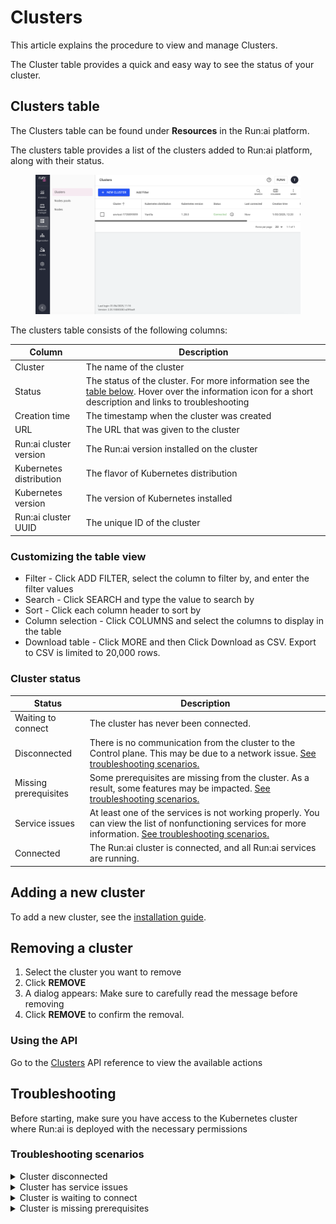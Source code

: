 # Clusters

This article explains the procedure to view and manage Clusters.

The Cluster table provides a quick and easy way to see the status of your cluster.

## Clusters table

The Clusters table can be found under **Resources** in the Run:ai platform.

The clusters table provides a list of the clusters added to Run:ai platform, along with their status.

<figure><img src="../../saas/.gitbook/assets/clusters.png" alt=""><figcaption></figcaption></figure>

The clusters table consists of the following columns:

| Column                  | Description                                                                                                                                                                             |
| ----------------------- | --------------------------------------------------------------------------------------------------------------------------------------------------------------------------------------- |
| Cluster                 | The name of the cluster                                                                                                                                                                 |
| Status                  | The status of the cluster. For more information see the [table below](clusters.md#cluster-status). Hover over the information icon for a short description and links to troubleshooting |
| Creation time           | The timestamp when the cluster was created                                                                                                                                              |
| URL                     | The URL that was given to the cluster                                                                                                                                                   |
| Run:ai cluster version  | The Run:ai version installed on the cluster                                                                                                                                             |
| Kubernetes distribution | The flavor of Kubernetes distribution                                                                                                                                                   |
| Kubernetes version      | The version of Kubernetes installed                                                                                                                                                     |
| Run:ai cluster UUID     | The unique ID of the cluster                                                                                                                                                            |

### Customizing the table view

* Filter - Click ADD FILTER, select the column to filter by, and enter the filter values
* Search - Click SEARCH and type the value to search by
* Sort - Click each column header to sort by
* Column selection - Click COLUMNS and select the columns to display in the table
* Download table - Click MORE and then Click Download as CSV. Export to CSV is limited to 20,000 rows.

### Cluster status

| Status                | Description                                                                                                                                                                                          |
| --------------------- | ---------------------------------------------------------------------------------------------------------------------------------------------------------------------------------------------------- |
| Waiting to connect    | The cluster has never been connected.                                                                                                                                                                |
| Disconnected          | There is no communication from the cluster to the Control plane. This may be due to a network issue. [See troubleshooting scenarios.](clusters.md#troubleshooting-scenarios)                         |
| Missing prerequisites | Some prerequisites are missing from the cluster. As a result, some features may be impacted. [See troubleshooting scenarios.](clusters.md#troubleshooting-scenarios)                                 |
| Service issues        | At least one of the services is not working properly. You can view the list of nonfunctioning services for more information. [See troubleshooting scenarios.](clusters.md#troubleshooting-scenarios) |
| Connected             | The Run:ai cluster is connected, and all Run:ai services are running.                                                                                                                                |

## Adding a new cluster

To add a new cluster, see the [installation guide](../../saas/cluster-installation/install-using-helm.md).

## Removing a cluster

1. Select the cluster you want to remove
2. Click **REMOVE**
3. A dialog appears: Make sure to carefully read the message before removing
4. Click **REMOVE** to confirm the removal.

### Using the API

Go to the [Clusters](https://app.run.ai/api/docs#tag/Clusters) API reference to view the available actions

## Troubleshooting

Before starting, make sure you have access to the Kubernetes cluster where Run:ai is deployed with the necessary permissions

### Troubleshooting scenarios

<details>

<summary>Cluster disconnected</summary>

**Description:** When the cluster's status is ‘disconnected’, there is no communication from the cluster services reaching the Run:ai Platform. This may be due to networking issues or issues with Run:ai services.

**Mitigation:**

1. Check Run:ai’s services status:
   1. Open your terminal
   2. Make sure you have access to the Kubernetes cluster with permissions to view pods
   3.  Copy and paste the following command to verify that Run:ai’s services are running:

       ```bash
       kubectl get pods -n runai | grep -E 'runai-agent|cluster-sync|assets-sync'
       ```
   4. If any of the services are not running, see the ‘cluster has service issues’ scenario.
2. **Check the network connection**
   1. Open your terminal
   2. Make sure you have access to the Kubernetes cluster with permissions to create pods
   3.  Copy and paste the following command to create a connectivity check pod:

       ```bash
       kubectl run control-plane-connectivity-check -n runai --image=wbitt/network-multitool --command -- /bin/sh -c 'curl -sSf <control-plane-endpoint> > /dev/null && echo "Connection Successful" || echo "Failed connecting to the Control Plane"'
       ```
   4. Replace `<control-plane-endpoint>` with the URL of the Control Plane in your environment. If the pod fails to connect to the Control Plane, check for potential network policies
3. **Check and modify the network policies**
   1. Open your terminal
   2.  Copy and paste the following command to check the existence of network policies:

       ```bash
       kubectl get networkpolicies -n runai
       ```
   3.  Review the policies to ensure that they allow traffic from the Run:ai namespace to the Control Plane. If necessary, update the policies to allow the required traffic

       Example of allowing traffic:

       ```yaml
       apiVersion: networking.k8s.io/v1
       kind: NetworkPolicy
       metadata:
         name: allow-control-plane-traffic
         namespace: runai
       spec:
         podSelector:
           matchLabels:
             app: runai
         policyTypes:
           - Ingress
           - Egress
         egress:
           - to:
               - ipBlock:
                   cidr: <control-plane-ip-range>
             ports:
               - protocol: TCP
                 port: <control-plane-port>
         ingress:
           - from:
               - ipBlock:
                   cidr: <control-plane-ip-range>
             ports:
               - protocol: TCP
                 port: <control-plane-port>
       ```
   4. Check infrastructure-level configurations:
      * Ensure that firewall rules and security groups allow traffic between your Kubernetes cluster and the Control Plane
      * Verify required ports and protocols:
        * Ensure that the necessary ports and protocols for Run:ai’s services are not blocked by any firewalls or security groups
4. **Check Run:ai services logs**
   1. Open your terminal
   2. Make sure you have access to the Kubernetes cluster with permissions to view logs
   3.  Copy and paste the following commands to view the logs of the Run:ai services:

       ```bash
       kubectl logs deployment/runai-agent -n runai
       kubectl logs deployment/cluster-sync -n runai
       kubectl logs deployment/assets-sync -n runai
       ```
   4. Try to identify the problem from the logs. If you cannot resolve the issue, continue to the next step.
5.  **Diagnosing internal network issues:**\
    Run:ai operates on Kubernetes, which uses its internal subnet and DNS services for communication between pods and services. If you find connectivity issues in the logs, the problem might be related to Kubernetes' internal networking.

    To diagnose DNS or connectivity issues, you can start a debugging \{{glossary.Pod\}} with networking utilities:

    1.  Copy the following command to your terminal, to start a pod with networking tools:

        ```bash
        kubectl run -i --tty netutils --image=dersimn/netutils -- bash
        ```

        This command creates an interactive pod (`netutils`) where you can use networking commands like `ping`, `curl`, `nslookup`, etc., to troubleshoot network issues.
    2. Use this pod to perform network resolution tests and other diagnostics to identify any DNS or connectivity problems within your Kubernetes \{{glossary.Cluster\}}.
6. **Contact Run:ai’s support**
   * If the issue persists, [contact Run:ai’s support](https://runai.my.salesforce-sites.com/casesupport/CreateCaseForm?email=test@run.ai) for assistance.

</details>

<details>

<summary>Cluster has service issues</summary>

**Description:** When a cluster's status is ‘Has service issues\`, it means that one or more Run:ai services running in the cluster are not available.

**Mitigation:**

1. **Verify non-functioning services**
   1. Open your terminal
   2. Make sure you have access to the Kubernetes cluster with permissions to view the `runaiconfig` resource
   3.  Copy and paste the following command to determine which services are not functioning:

       ```bash
       kubectl get runaiconfig -n runai runai -ojson | jq -r '.status.conditions | map(select(.type == "Available"))'
       ```
2. **Check for Kubernetes events**
   1. Open your terminal
   2. Make sure you have access to the Kubernetes cluster with permissions to view events
   3. Copy and paste the following command to get all [Kubernetes events](https://kubernetes.io/docs/reference/kubernetes-api/cluster-resources/event-v1/):
3. **Inspect resource details**
   1. Open your terminal
   2. Make sure you have access to the Kubernetes cluster with permissions to describe resources
   3.  Copy and paste the following command to check the details of the required resource:

       ```bash
       kubectl describe <resource_type> <name>
       ```
4. **Contact Run:ai’s Support**
   * If the issue persists, contact [contact Run:ai’s support](https://runai.my.salesforce-sites.com/casesupport/CreateCaseForm?email=test@run.ai) for assistance.

</details>

<details>

<summary>Cluster is waiting to connect</summary>

**Description:** When the cluster's status is ‘waiting to connect’, it means that no communication from the cluster services reaches the Run:ai Platform. This may be due to networking issues or issues with Run:ai services.

**Mitigation:**

1. **Check Run:ai’s services status**
   1. Open your terminal
   2. Make sure you have access to the Kubernetes cluster with permissions to view pods
   3.  Copy and paste the following command to verify that Run:ai’s services are running:

       ```bash
       kubectl get pods -n runai | grep -E 'runai-agent|cluster-sync|assets-sync'
       ```
   4. If any of the services are not running, see the ‘cluster has service issues’ scenario.
2. **Check the network connection**
   1. Open your terminal
   2. Make sure you have access to the Kubernetes cluster with permissions to create pods
   3.  Copy and paste the following command to create a connectivity check pod:

       ```bash
       kubectl run control-plane-connectivity-check -n runai --image=wbitt/network-multitool --command -- /bin/sh -c 'curl -sSf <control-plane-endpoint> > /dev/null && echo "Connection Successful" || echo "Failed connecting to the Control Plane"'
       ```
   4. Replace `<control-plane-endpoint>` with the URL of the Control Plane in your environment. If the pod fails to connect to the Control Plane, check for potential network policies:
3. **Check and modify the network policies**
   1. Open your terminal
   2.  Copy and paste the following command to check the existence of network policies:

       ```bash
       kubectl get networkpolicies -n runai
       ```
   3. Review the policies to ensure that they allow traffic from the Run:ai namespace to the Control Plane. If necessary, update the policies to allow the required traffic
   4.  Example of allowing traffic:

       ```yaml
       apiVersion: networking.k8s.io/v1
       kind: NetworkPolicy
       metadata:
         name: allow-control-plane-traffic
         namespace: runai
       spec:
         podSelector:
           matchLabels:
             app: runai
         policyTypes:
           - Ingress
           - Egress
         egress:
           - to:
               - ipBlock:
                   cidr: <control-plane-ip-range>
             ports:
               - protocol: TCP
                 port: <control-plane-port>
         ingress:
           - from:
               - ipBlock:
                   cidr: <control-plane-ip-range>
             ports:
               - protocol: TCP
                 port: <control-plane-port>
       ```
   5. Check infrastructure-level configurations:
   6. Ensure that firewall rules and security groups allow traffic between your Kubernetes cluster and the Control Plane
   7. Verify required ports and protocols:
      * Ensure that the necessary ports and protocols for Run:ai’s services are not blocked by any firewalls or security groups
4. **Check Run:ai services logs**
   1. Open your terminal
   2. Make sure you have access to the Kubernetes cluster with permissions to view logs
   3.  Copy and paste the following commands to view the logs of the Run:ai services:

       ```bash
       kubectl logs deployment/runai-agent -n runai
       kubectl logs deployment/cluster-sync -n runai
       kubectl logs deployment/assets-sync -n runai
       ```
   4. Try to identify the problem from the logs. If you cannot resolve the issue, continue to the next step
5. **Contact Run:ai’s support**
   * If the issue persists, [contact Run:ai’s support](https://runai.my.salesforce-sites.com/casesupport/CreateCaseForm?email=test@run.ai) for assistance

</details>

<details>

<summary>Cluster is missing prerequisites</summary>

**Description:** When a cluster's status displays Missing prerequisites, it indicates that at least one of the Mandatory Prerequisites has not been fulfilled. In such cases, Run:ai services may not function properly.

**Mitigation:**

If you have ensured that all prerequisites are installed and the status still shows _missing prerequisites_, follow these steps:

1. Check the message in the Run:ai platform for further details regarding the missing prerequisites.
2. **Inspect the** `runai-public` ConfigMap:
   1.  Open your terminal. In the terminal, type the following command to list all ConfigMaps in the `runai-public` namespace:

       ```bash
       kubectl get configmap -n runai-public
       ```
3. **Describe the ConfigMap**
   1. Locate the ConfigMap named `runai-public` from the list
   2.  To view the detailed contents of this ConfigMap, type the following command:

       ```bash
       kubectl describe configmap runai-public -n runai-public
       ```
4. **Find Missing Prerequisites**
   1. In the output displayed, look for a section labeled `dependencies.required`
   2. This section provides detailed information about any missing resources or prerequisites. Review this information to identify what is needed
5. **Contact Run:ai’s support**
   * If the issue persists, [contact Run:ai’s support](https://runai.my.salesforce-sites.com/casesupport/CreateCaseForm?email=test@run.ai) for assistance

</details>
